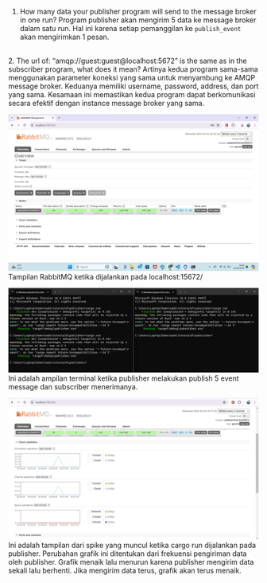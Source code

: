 1. How many data your publisher program will send to the message broker in one  run?
Program publisher akan mengirim 5 data ke message broker dalam satu run. Hal ini karena setiap pemanggilan ke `publish_event` akan mengirimkan 1 pesan.
<br />
2. The url of: “amqp://guest:guest@localhost:5672” is the same as in the subscriber program, what does it mean?
Artinya kedua program sama-sama menggunakan parameter koneksi yang sama untuk menyambung ke AMQP message broker. Keduanya memiliki username, password, address, dan port yang sama. Kesamaan ini memastikan kedua program dapat berkomunikasi secara efektif dengan instance message broker yang sama.

![RabbitMQ](images/rabbitmq_init.png)
Tampilan RabbitMQ ketika dijalankan pada localhost:15672/

![Termimal](images/terminal1.png)
Ini adalah ampilan terminal ketika publisher melakukan publish 5 event message dan subscriber menerimanya.

![Spike](images/spikes.png)
Ini adalah tampilan dari spike yang muncul ketika cargo run dijalankan pada publisher. Perubahan grafik ini ditentukan dari frekuensi pengiriman data oleh publisher. Grafik menaik lalu menurun karena publisher mengirim data sekali lalu berhenti. Jika mengirim data terus, grafik akan terus menaik.